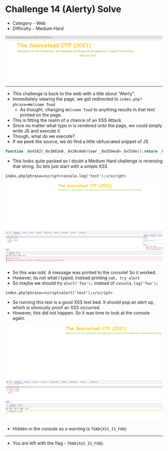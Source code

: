 # Challenge 14 (Alerty) Solve

* Category - Web
* Difficulty - Medium Hard

![](challenge-14.png)

---

* This challenge is back to the web with a title about "Alerty".
* Immediately viewing the page, we got redirected to `index.php?phrase=Welcome Toad`
  * As thought, changing `Welcome Toad` to anything results in that text printed on the page.
* This is fitting the realm of a chance of an XSS Attack
* Since no matter what type in is rendered onto the page, we could simply write JS and execute it.
* Though, what do we execute?
* If we peek the source, we do find a little obfuscated snippet of JS

```javascript
function _0x4382(_0x3802e0,_0x26c0eb){var _0x559ea9=_0x559e();return _0x4382=function(_0x438258,_0x441cbd){_0x438258=_0x438258-0x9d;var _0x2e3e6b=_0x559ea9[_0x438258];return _0x2e3e6b;},_0x4382(_0x3802e0,_0x26c0eb);}var _0x311101=_0x4382;(function(_0x39ddd4,_0x3c505b){var _0x4f4906=_0x4382,_0x52d89d=_0x39ddd4();while(!![]){try{var _0x230bc8=parseInt(_0x4f4906(0xa5))/0x1+parseInt(_0x4f4906(0x9e))/0x2*(-parseInt(_0x4f4906(0xab))/0x3)+parseInt(_0x4f4906(0x9f))/0x4*(-parseInt(_0x4f4906(0xa6))/0x5)+-parseInt(_0x4f4906(0xa4))/0x6*(parseInt(_0x4f4906(0xaa))/0x7)+parseInt(_0x4f4906(0xa7))/0x8*(-parseInt(_0x4f4906(0xad))/0x9)+parseInt(_0x4f4906(0x9d))/0xa+parseInt(_0x4f4906(0xa0))/0xb;if(_0x230bc8===_0x3c505b)break;else _0x52d89d['push'](_0x52d89d['shift']());}catch(_0x165843){_0x52d89d['push'](_0x52d89d['shift']());}}}(_0x559e,0xa3be5),window['console'][_0x311101(0xa8)]=function(){var _0x225e61=_0x311101;console[_0x225e61(0xac)](_0x225e61(0xa2)),window['console'][_0x225e61(0xa8)]=function(){return![];};},window[_0x311101(0xa9)]=function(){var _0x1df490=_0x311101;console[_0x1df490(0xa3)](atob(_0x1df490(0xa1)+'fRlVOfQ=='));});function _0x559e(){var _0x493f06=['2NvAZfL','516108RgaNCJ','43308177xQwuXf','VE9BRHtYU1NfSVN','nah, try alert','warn','1428VHNsLh','720883MddHYh','45WpzlCs','8WiGibk','log','alert','33789KQnihf','3784524TiIsQb','error','6274764BaDfxR','2814760GutjiT'];_0x559e=function(){return _0x493f06;};return _0x559e();}
```

* This looks quite packed so I doubt a Medium Hard challenge is reversing that string. So lets just start with a simple XSS

```
index.php?phrase=<script>console.log('test');</script>
```

![](challenge-14-attempt.png)

* So this was odd. A message was printed to the console! So it worked.
* However, its not what I typed, instead printing `nah, try alert`
* So maybe we should try `alert('foo');` instead of `console.log('foo');`

```
index.php?phrase=<script>alert('test');</script>
```
* So running this test is a good XSS test bed. It should pop an alert up, which is obviously proof an XSS occurred.
* However, this did not happen. So it was time to look at the console again.

![](challenge-14-solve.png)

* Hidden in the console as a warning is `TOAD{XSS_IS_FUN}`

---
* You are left with the flag - `TOAD{XSS_IS_FUN}`.